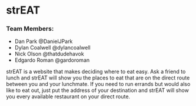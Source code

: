 # strEAT

### Team Members:
* Dan Park @DanielJPark
* Dylan Coalwell @dylancoalwell
* Nick Olson @thatdudehavok
* Edgardo Roman @gardoroman

strEAT is a website that makes deciding where to eat easy. Ask a friend to lunch and strEAT will show you the places to eat that are on the direct route between you and your lunchmate. If you need to run errands but would also like to eat out, just put the address of your destination and strEAT will show you every available restaurant on your direct route.
